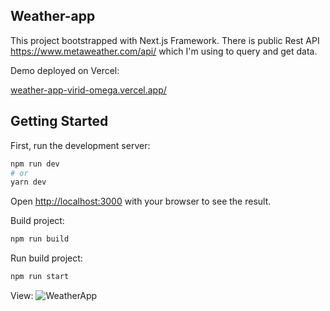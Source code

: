 ## Weather-app 
This project bootstrapped with Next.js Framework.
There is public Rest API https://www.metaweather.com/api/ which I'm using to query and get data.

Demo deployed on Vercel:

[weather-app-virid-omega.vercel.app/](https://weather-app-virid-omega.vercel.app/) 

## Getting Started

First, run the development server:

```bash
npm run dev
# or
yarn dev
```

Open [http://localhost:3000](http://localhost:3000) with your browser to see the result.

Build project:

```bash
npm run build
```
Run build project:
```bash
npm run start
```
View:
![WeatherApp](https://i.pinimg.com/originals/7c/8f/8d/7c8f8d6c1d31299983169c717250ee9c.png "WeatherApp")
